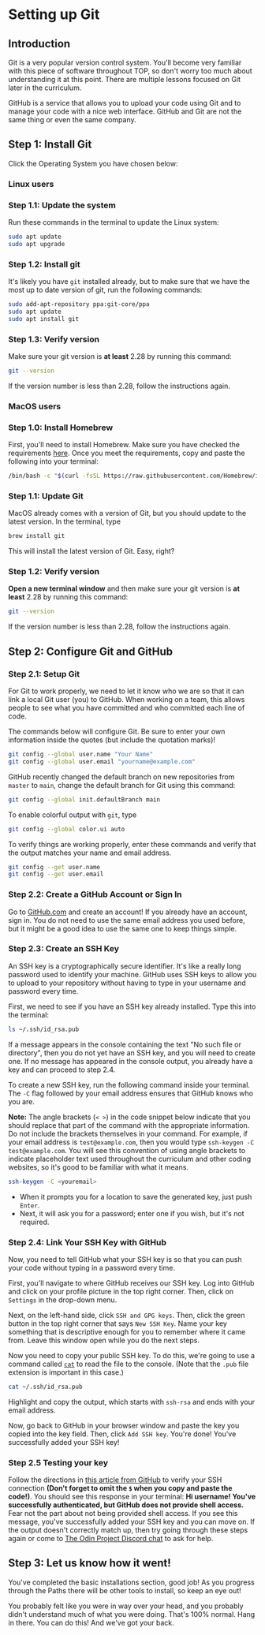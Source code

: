 # Setting up Git

## Introduction

Git is a very popular version control system. You'll become very familiar with this piece of software throughout TOP, so don't worry too much about understanding it at this point. There are multiple lessons focused on Git later in the curriculum.

GitHub is a service that allows you to upload your code using Git and to manage your code with a nice web interface. GitHub and Git are not the same thing or even the same company.

## Step 1: Install Git

Click the Operating System you have chosen below:

### Linux users

### **Step 1.1: Update the system**

Run these commands in the terminal to update the Linux system:

```bash
sudo apt update
sudo apt upgrade
```

### **Step 1.2: Install git**

It's likely you have `git` installed already, but to make sure that we have the most up to date version of git, run the following commands:

```bash
sudo add-apt-repository ppa:git-core/ppa
sudo apt update
sudo apt install git
```

### **Step 1.3: Verify version**

Make sure your git version is **at least** 2.28 by running this command:

```bash
git --version
```

If the version number is less than 2.28, follow the instructions again.

### MacOS users

### **Step 1.0: Install Homebrew**

First, you'll need to install Homebrew. Make sure you have checked the requirements [here](https://docs.brew.sh/Installation#macos-requirements). Once you meet the requirements, copy and paste the following into your terminal:

```bash
/bin/bash -c "$(curl -fsSL https://raw.githubusercontent.com/Homebrew/install/HEAD/install.sh)"
```

### **Step 1.1: Update Git**

MacOS already comes with a version of Git, but you should update to the latest version. In the terminal, type

```bash
brew install git
```

This will install the latest version of Git. Easy, right?

### **Step 1.2: Verify version**

**Open a new terminal window** and then make sure your git version is **at least** 2.28 by running this command:

```bash
git --version
```

If the version number is less than 2.28, follow the instructions again.

## Step 2: Configure Git and GitHub

### **Step 2.1: Setup Git**

For Git to work properly, we need to let it know who we are so that it can link a local Git user \(you\) to GitHub. When working on a team, this allows people to see what you have committed and who committed each line of code.

The commands below will configure Git. Be sure to enter your own information inside the quotes \(but include the quotation marks\)!

```bash
git config --global user.name "Your Name"
git config --global user.email "yourname@example.com"
```

GitHub recently changed the default branch on new repositories from `master` to `main`, change the default branch for Git using this command:

```bash
git config --global init.defaultBranch main
```

To enable colorful output with `git`, type

```bash
git config --global color.ui auto
```

To verify things are working properly, enter these commands and verify that the output matches your name and email address.

```bash
git config --get user.name
git config --get user.email
```

### **Step 2.2: Create a GitHub Account or Sign In**

Go to [GitHub.com](https://github.com/) and create an account! If you already have an account, sign in. You do not need to use the same email address you used before, but it might be a good idea to use the same one to keep things simple.

### **Step 2.3: Create an SSH Key**

An SSH key is a cryptographically secure identifier. It's like a really long password used to identify your machine. GitHub uses SSH keys to allow you to upload to your repository without having to type in your username and password every time.

First, we need to see if you have an SSH key already installed. Type this into the terminal:

```bash
ls ~/.ssh/id_rsa.pub
```

If a message appears in the console containing the text "No such file or directory", then you do not yet have an SSH key, and you will need to create one. If no message has appeared in the console output, you already have a key and can proceed to step 2.4.

To create a new SSH key, run the following command inside your terminal. The `-C` flag followed by your email address ensures that GitHub knows who you are.

**Note:** The angle brackets \(`< >`\) in the code snippet below indicate that you should replace that part of the command with the appropriate information. Do not include the brackets themselves in your command. For example, if your email address is `test@example.com`, then you would type `ssh-keygen -C test@example.com`. You will see this convention of using angle brackets to indicate placeholder text used throughout the curriculum and other coding websites, so it's good to be familiar with what it means.

```bash
ssh-keygen -C <youremail>
```

* When it prompts you for a location to save the generated key, just push `Enter`.
* Next, it will ask you for a password; enter one if you wish, but it's not required.

### **Step 2.4: Link Your SSH Key with GitHub**

Now, you need to tell GitHub what your SSH key is so that you can push your code without typing in a password every time.

First, you'll navigate to where GitHub receives our SSH key. Log into GitHub and click on your profile picture in the top right corner. Then, click on `Settings` in the drop-down menu.

Next, on the left-hand side, click `SSH and GPG keys`. Then, click the green button in the top right corner that says `New SSH Key`. Name your key something that is descriptive enough for you to remember where it came from. Leave this window open while you do the next steps.

Now you need to copy your public SSH key. To do this, we're going to use a command called [`cat`](http://www.linfo.org/cat.html) to read the file to the console. \(Note that the `.pub` file extension is important in this case.\)

```bash
cat ~/.ssh/id_rsa.pub
```

Highlight and copy the output, which starts with `ssh-rsa` and ends with your email address.

Now, go back to GitHub in your browser window and paste the key you copied into the key field. Then, click `Add SSH key`. You're done! You've successfully added your SSH key!

### **Step 2.5 Testing your key**

Follow the directions in [this article from GitHub](https://help.github.com/en/articles/testing-your-ssh-connection) to verify your SSH connection **\(Don't forget to omit the `$` when you copy and paste the code!\)**. You should see this response in your terminal: **Hi username! You've successfully authenticated, but GitHub does not provide shell access.** Fear not the part about not being provided shell access. If you see this message, you've successfully added your SSH key and you can move on. If the output doesn't correctly match up, then try going through these steps again or come to [The Odin Project Discord chat](https://discord.gg/fbFCkYabZB) to ask for help.

## Step 3: Let us know how it went!

You've completed the basic installations section, good job! As you progress through the Paths there will be other tools to install, so keep an eye out!

You probably felt like you were in way over your head, and you probably didn't understand much of what you were doing. That's 100% normal. Hang in there. You can do this! And we've got your back.

